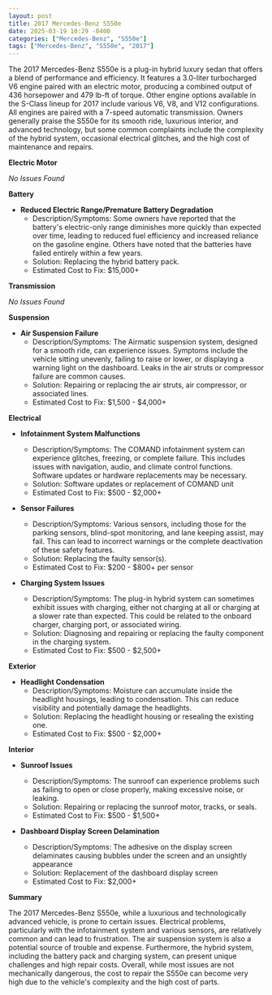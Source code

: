 ```yaml
---
layout: post
title: 2017 Mercedes-Benz S550e
date: 2025-03-19 10:29 -0400
categories: ["Mercedes-Benz", "S550e"]
tags: ["Mercedes-Benz", "S550e", "2017"]
---
```

The 2017 Mercedes-Benz S550e is a plug-in hybrid luxury sedan that offers a blend of performance and efficiency. It features a 3.0-liter turbocharged V6 engine paired with an electric motor, producing a combined output of 436 horsepower and 479 lb-ft of torque. Other engine options available in the S-Class lineup for 2017 include various V6, V8, and V12 configurations. All engines are paired with a 7-speed automatic transmission. Owners generally praise the S550e for its smooth ride, luxurious interior, and advanced technology, but some common complaints include the complexity of the hybrid system, occasional electrical glitches, and the high cost of maintenance and repairs.

**Electric Motor**

*No Issues Found*

**Battery**

*   **Reduced Electric Range/Premature Battery Degradation**
    *   Description/Symptoms: Some owners have reported that the battery's electric-only range diminishes more quickly than expected over time, leading to reduced fuel efficiency and increased reliance on the gasoline engine. Others have noted that the batteries have failed entirely within a few years.
    *   Solution: Replacing the hybrid battery pack.
    *   Estimated Cost to Fix: $15,000+

**Transmission**

*No Issues Found*

**Suspension**

*   **Air Suspension Failure**
    *   Description/Symptoms: The Airmatic suspension system, designed for a smooth ride, can experience issues. Symptoms include the vehicle sitting unevenly, failing to raise or lower, or displaying a warning light on the dashboard. Leaks in the air struts or compressor failure are common causes.
    *   Solution: Repairing or replacing the air struts, air compressor, or associated lines.
    *   Estimated Cost to Fix: $1,500 - $4,000+

**Electrical**

*   **Infotainment System Malfunctions**
    *   Description/Symptoms: The COMAND infotainment system can experience glitches, freezing, or complete failure. This includes issues with navigation, audio, and climate control functions. Software updates or hardware replacements may be necessary.
    *   Solution: Software updates or replacement of COMAND unit
    *   Estimated Cost to Fix: $500 - $2,000+

*   **Sensor Failures**
    *   Description/Symptoms: Various sensors, including those for the parking sensors, blind-spot monitoring, and lane keeping assist, may fail. This can lead to incorrect warnings or the complete deactivation of these safety features.
    *   Solution: Replacing the faulty sensor(s).
    *   Estimated Cost to Fix: $200 - $800+ per sensor

*   **Charging System Issues**
    *   Description/Symptoms: The plug-in hybrid system can sometimes exhibit issues with charging, either not charging at all or charging at a slower rate than expected. This could be related to the onboard charger, charging port, or associated wiring.
    *   Solution: Diagnosing and repairing or replacing the faulty component in the charging system.
    *   Estimated Cost to Fix: $500 - $2,500+

**Exterior**

*   **Headlight Condensation**
    *   Description/Symptoms: Moisture can accumulate inside the headlight housings, leading to condensation. This can reduce visibility and potentially damage the headlights.
    *   Solution: Replacing the headlight housing or resealing the existing one.
    *   Estimated Cost to Fix: $500 - $2,000+

**Interior**

*   **Sunroof Issues**
    *   Description/Symptoms: The sunroof can experience problems such as failing to open or close properly, making excessive noise, or leaking.
    *   Solution: Repairing or replacing the sunroof motor, tracks, or seals.
    *   Estimated Cost to Fix: $500 - $1,500+

*   **Dashboard Display Screen Delamination**
    *   Description/Symptoms: The adhesive on the display screen delaminates causing bubbles under the screen and an unsightly appearance
    *   Solution: Replacement of the dashboard display screen
    *   Estimated Cost to Fix: $2,000+

**Summary**

The 2017 Mercedes-Benz S550e, while a luxurious and technologically advanced vehicle, is prone to certain issues. Electrical problems, particularly with the infotainment system and various sensors, are relatively common and can lead to frustration. The air suspension system is also a potential source of trouble and expense. Furthermore, the hybrid system, including the battery pack and charging system, can present unique challenges and high repair costs. Overall, while most issues are not mechanically dangerous, the cost to repair the S550e can become very high due to the vehicle's complexity and the high cost of parts.

